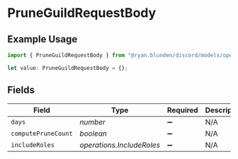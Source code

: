 # PruneGuildRequestBody

## Example Usage

```typescript
import { PruneGuildRequestBody } from "@ryan.blunden/discord/models/operations";

let value: PruneGuildRequestBody = {};
```

## Fields

| Field                     | Type                      | Required                  | Description               |
| ------------------------- | ------------------------- | ------------------------- | ------------------------- |
| `days`                    | *number*                  | :heavy_minus_sign:        | N/A                       |
| `computePruneCount`       | *boolean*                 | :heavy_minus_sign:        | N/A                       |
| `includeRoles`            | *operations.IncludeRoles* | :heavy_minus_sign:        | N/A                       |